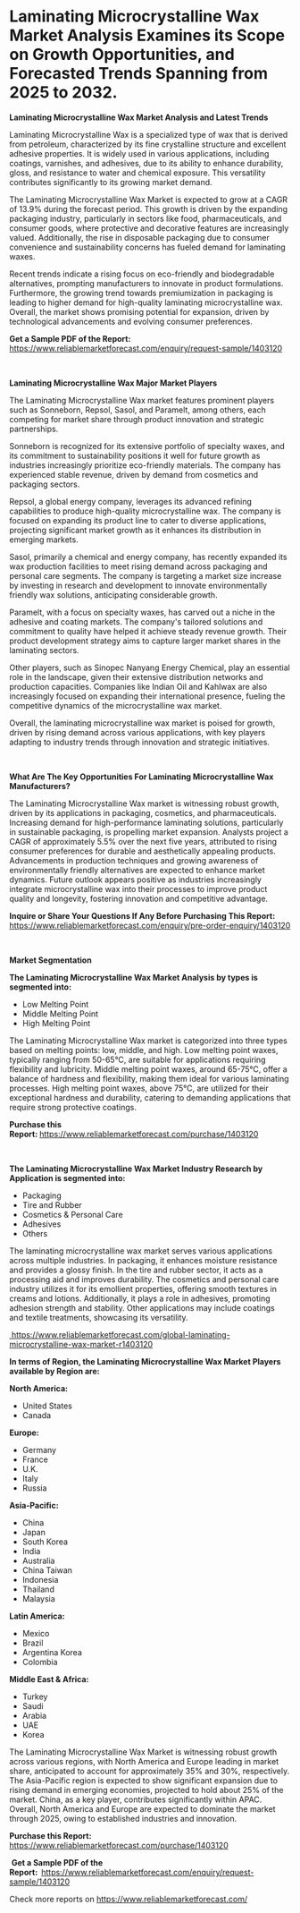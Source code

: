 <p><h1>Laminating Microcrystalline Wax Market Analysis Examines its Scope on Growth Opportunities, and Forecasted Trends Spanning from 2025 to 2032.</h1></p><p><strong>Laminating Microcrystalline Wax Market Analysis and Latest Trends</strong></p>
<p><p>Laminating Microcrystalline Wax is a specialized type of wax that is derived from petroleum, characterized by its fine crystalline structure and excellent adhesive properties. It is widely used in various applications, including coatings, varnishes, and adhesives, due to its ability to enhance durability, gloss, and resistance to water and chemical exposure. This versatility contributes significantly to its growing market demand.</p><p>The Laminating Microcrystalline Wax Market is expected to grow at a CAGR of 13.9% during the forecast period. This growth is driven by the expanding packaging industry, particularly in sectors like food, pharmaceuticals, and consumer goods, where protective and decorative features are increasingly valued. Additionally, the rise in disposable packaging due to consumer convenience and sustainability concerns has fueled demand for laminating waxes.</p><p>Recent trends indicate a rising focus on eco-friendly and biodegradable alternatives, prompting manufacturers to innovate in product formulations. Furthermore, the growing trend towards premiumization in packaging is leading to higher demand for high-quality laminating microcrystalline wax. Overall, the market shows promising potential for expansion, driven by technological advancements and evolving consumer preferences.</p></p>
<p><strong>Get a Sample PDF of the Report:&nbsp;</strong> <a href="https://www.reliablemarketforecast.com/enquiry/request-sample/1403120?utm_campaign=3182&utm_medium=2&utm_source=Github&utm_content=ia&utm_term=28032025&utm_id=laminating-microcrystalline-wax">https://www.reliablemarketforecast.com/enquiry/request-sample/1403120</a></p>
<p>&nbsp;</p>
<p><strong>Laminating Microcrystalline Wax Major Market Players</strong></p>
<p><p>The Laminating Microcrystalline Wax market features prominent players such as Sonneborn, Repsol, Sasol, and Paramelt, among others, each competing for market share through product innovation and strategic partnerships.</p><p>Sonneborn is recognized for its extensive portfolio of specialty waxes, and its commitment to sustainability positions it well for future growth as industries increasingly prioritize eco-friendly materials. The company has experienced stable revenue, driven by demand from cosmetics and packaging sectors.</p><p>Repsol, a global energy company, leverages its advanced refining capabilities to produce high-quality microcrystalline wax. The company is focused on expanding its product line to cater to diverse applications, projecting significant market growth as it enhances its distribution in emerging markets.</p><p>Sasol, primarily a chemical and energy company, has recently expanded its wax production facilities to meet rising demand across packaging and personal care segments. The company is targeting a market size increase by investing in research and development to innovate environmentally friendly wax solutions, anticipating considerable growth.</p><p>Paramelt, with a focus on specialty waxes, has carved out a niche in the adhesive and coating markets. The company's tailored solutions and commitment to quality have helped it achieve steady revenue growth. Their product development strategy aims to capture larger market shares in the laminating sectors.</p><p>Other players, such as Sinopec Nanyang Energy Chemical, play an essential role in the landscape, given their extensive distribution networks and production capacities. Companies like Indian Oil and Kahlwax are also increasingly focused on expanding their international presence, fueling the competitive dynamics of the microcrystalline wax market.</p><p>Overall, the laminating microcrystalline wax market is poised for growth, driven by rising demand across various applications, with key players adapting to industry trends through innovation and strategic initiatives.</p></p>
<p>&nbsp;</p>
<p><strong>What Are The Key Opportunities For Laminating Microcrystalline Wax Manufacturers?</strong></p>
<p><p>The Laminating Microcrystalline Wax market is witnessing robust growth, driven by its applications in packaging, cosmetics, and pharmaceuticals. Increasing demand for high-performance laminating solutions, particularly in sustainable packaging, is propelling market expansion. Analysts project a CAGR of approximately 5.5% over the next five years, attributed to rising consumer preferences for durable and aesthetically appealing products. Advancements in production techniques and growing awareness of environmentally friendly alternatives are expected to enhance market dynamics. Future outlook appears positive as industries increasingly integrate microcrystalline wax into their processes to improve product quality and longevity, fostering innovation and competitive advantage.</p></p>
<p><strong>Inquire or Share Your Questions If Any Before Purchasing This Report:</strong> <a href="https://www.reliablemarketforecast.com/enquiry/pre-order-enquiry/1403120?utm_campaign=3182&utm_medium=2&utm_source=Github&utm_content=ia&utm_term=28032025&utm_id=laminating-microcrystalline-wax">https://www.reliablemarketforecast.com/enquiry/pre-order-enquiry/1403120</a></p>
<p>&nbsp;</p>
<p><strong>Market Segmentation</strong></p>
<p><strong>The Laminating Microcrystalline Wax Market Analysis by types is segmented into:</strong></p>
<p><ul><li>Low Melting Point</li><li>Middle Melting Point</li><li>High Melting Point</li></ul></p>
<p><p>The Laminating Microcrystalline Wax market is categorized into three types based on melting points: low, middle, and high. Low melting point waxes, typically ranging from 50-65°C, are suitable for applications requiring flexibility and lubricity. Middle melting point waxes, around 65-75°C, offer a balance of hardness and flexibility, making them ideal for various laminating processes. High melting point waxes, above 75°C, are utilized for their exceptional hardness and durability, catering to demanding applications that require strong protective coatings.</p></p>
<p><strong>Purchase this Report:&nbsp;</strong><a href="https://www.reliablemarketforecast.com/purchase/1403120?utm_campaign=3182&utm_medium=2&utm_source=Github&utm_content=ia&utm_term=28032025&utm_id=laminating-microcrystalline-wax">https://www.reliablemarketforecast.com/purchase/1403120</a></p>
<p>&nbsp;</p>
<p><strong>The Laminating Microcrystalline Wax Market Industry Research by Application is segmented into:</strong></p>
<p><ul><li>Packaging</li><li>Tire and Rubber</li><li>Cosmetics & Personal Care</li><li>Adhesives</li><li>Others</li></ul></p>
<p><p>The laminating microcrystalline wax market serves various applications across multiple industries. In packaging, it enhances moisture resistance and provides a glossy finish. In the tire and rubber sector, it acts as a processing aid and improves durability. The cosmetics and personal care industry utilizes it for its emollient properties, offering smooth textures in creams and lotions. Additionally, it plays a role in adhesives, promoting adhesion strength and stability. Other applications may include coatings and textile treatments, showcasing its versatility.</p></p>
<p><a href="https://www.reliablemarketforecast.com/global-laminating-microcrystalline-wax-market-r1403120?utm_campaign=3182&utm_medium=2&utm_source=Github&utm_content=ia&utm_term=28032025&utm_id=laminating-microcrystalline-wax">&nbsp;https://www.reliablemarketforecast.com/global-laminating-microcrystalline-wax-market-r1403120</a></p>
<p><strong>In terms of Region, the Laminating Microcrystalline Wax Market Players available by Region are:</strong></p>
<p>
    <p> <strong> North America: </strong>
        <ul>
            <li>United States</li>
            <li>Canada</li>
        </ul>
        </p> 
    <p> <strong> Europe: </strong>
        <ul>
            <li>Germany</li>
            <li>France</li>
            <li>U.K.</li>
            <li>Italy</li>
            <li>Russia</li>
        </ul>
        </p> 
    <p> <strong> Asia-Pacific: </strong>
        <ul>
            <li>China</li>
            <li>Japan</li>
            <li>South Korea</li>
            <li>India</li>
            <li>Australia</li>
            <li>China Taiwan</li>
            <li>Indonesia</li>
            <li>Thailand</li>
            <li>Malaysia</li>
        </ul>
        </p> 
    <p> <strong> Latin America: </strong>
        <ul>
            <li>Mexico</li>
            <li>Brazil</li>
            <li>Argentina Korea</li>
            <li>Colombia</li>
        </ul>
        </p> 
    <p> <strong> Middle East & Africa: </strong>
        <ul>
            <li>Turkey</li>
            <li>Saudi</li>
            <li>Arabia</li>
            <li>UAE</li>
            <li>Korea</li>
        </ul>
    </p>
    </p>
<p><p>The Laminating Microcrystalline Wax Market is witnessing robust growth across various regions, with North America and Europe leading in market share, anticipated to account for approximately 35% and 30%, respectively. The Asia-Pacific region is expected to show significant expansion due to rising demand in emerging economies, projected to hold about 25% of the market. China, as a key player, contributes significantly within APAC. Overall, North America and Europe are expected to dominate the market through 2025, owing to established industries and innovation.</p></p>
<p><strong>Purchase this Report: </strong><a href="https://www.reliablemarketforecast.com/purchase/1403120?utm_campaign=3182&utm_medium=2&utm_source=Github&utm_content=ia&utm_term=28032025&utm_id=laminating-microcrystalline-wax">https://www.reliablemarketforecast.com/purchase/1403120</a></p>
<p>&nbsp;<strong>Get a Sample PDF of the Report:&nbsp;&nbsp;</strong><a href="https://www.reliablemarketforecast.com/enquiry/request-sample/1403120?utm_campaign=3182&utm_medium=2&utm_source=Github&utm_content=ia&utm_term=28032025&utm_id=laminating-microcrystalline-wax">https://www.reliablemarketforecast.com/enquiry/request-sample/1403120</a></p>
<p><strong></strong></p>
<p>Check more reports on <a href="https://www.reliablemarketforecast.com/?utm_campaign=3182&utm_medium=2&utm_source=Github&utm_content=ia&utm_term=28032025&utm_id=laminating-microcrystalline-wax">https://www.reliablemarketforecast.com/</a></p>